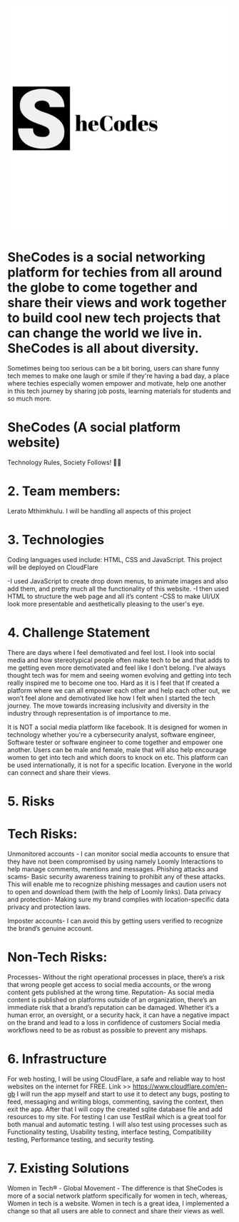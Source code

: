 <img src="images/Bee.png">


# SheCodes is a social networking platform for techies from all around the globe to come together and share their views and work together to build cool new tech projects that can change the world we live in. SheCodes is all about diversity.
Sometimes being too serious can be a bit boring, users can share funny tech memes to make one laugh or smile if they're having a bad day, a place where techies especially women empower and motivate, help one another in this tech journey by sharing job posts, learning materials for students and so much more.

 # SheCodes (A social platform website)
Technology Rules, Society Follows! 🧑‍💻

# 2. Team members:
Lerato Mthimkhulu.
I will be handling all aspects of this project

# 3. Technologies
Coding languages used include:  HTML, CSS and JavaScript.
This project will be deployed on CloudFlare

-I used JavaScript to create drop down menus, to animate images and also add them,  and pretty much all the functionality of this website.
-I then used HTML to structure the web page and all it’s content
-CSS to make UI/UX look more presentable and aesthetically pleasing to the user's eye.

# 4. Challenge Statement
There are days where I feel demotivated and feel lost. I look into social media and how stereotypical people often make tech to be and that adds to me getting even more demotivated and feel like I don’t belong. I’ve always thought tech was for mem and seeing women evolving and getting into tech really inspired me to become one too. Hard as it is I feel that If  created a platform where we can all empower each other and help each other out, we won’t feel alone and demotivated like how I felt when I started the tech journey. The move towards increasing inclusivity and diversity in the industry through representation is of importance to me.

It is NOT  a social media platform like facebook. It is designed for women in technology whether you're a cybersecurity analyst, software engineer, Software tester or software engineer to come together and empower one another. Users can be male and female, male that will also help encourage women to get into tech and which doors to knock on etc. This platform can  be used internationally, it is not for a specific location. Everyone in the world can connect and share their views.

# 5. Risks

# Tech Risks:
Unmonitored accounts - I can monitor social media accounts to ensure that they have not been compromised by using namely Loomly Interactions to help manage comments, mentions and messages.
Phishing attacks and scams-  Basic security awareness training to prohibit any of these attacks. This will enable me to recognize phishing messages and caution users not to open and download them (with the help of Loomly links).
Data privacy  and protection-  Making sure my brand complies with location-specific data privacy and protection laws.

Imposter accounts-  I can avoid this by getting users verified to recognize the brand’s genuine account.


# Non-Tech Risks:
Processes- Without the right operational processes in place, there’s a risk that wrong people get access to social media accounts, or the wrong content gets published at the wrong time.
Reputation- As social media content is published on platforms outside of an organization, there’s an immediate risk that a brand’s reputation can be damaged. Whether it’s a human error, an oversight, or a security hack, it can have a negative impact on the brand and lead to a loss in confidence of customers Social media workflows need to be as robust as possible to prevent any mishaps.

# 6. Infrastructure
For web hosting, I will be using CloudFlare, a safe and reliable  way  to host websites on the internet for FREE.
      Link >> https://www.cloudflare.com/en-gb
I will  run the app myself and start to use it to detect any bugs, posting to feed, messaging and writing blogs, commenting, saving the context, then exit the app. After that I will copy the created sqlite database file and add resources to my site. 
For testing I can use TestRail which is a great tool for both manual and automatic testing.
I will  also test using processes such as Functionality testing, Usability testing, interface testing, Compatibility testing, Performance testing, and security testing.

# 7. Existing Solutions
Women in Tech® - Global Movement -  The difference is that SheCodes is more of a social network platform specifically for women in tech, whereas, Women in tech is a website.
Women in tech is a great idea, I implemented a change so that all users are able to connect and share their views as well.
